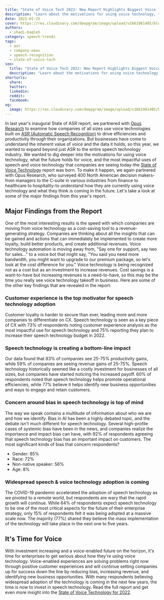 ```yaml
---
title: "State of Voice Tech 2022: New Report Highlights Biggest Voice Tech Adoption Motivators"
description: "Learn about the motivations for using voice technology, the most impactful uses of voice tech today, and what the future holds for voice."
date: 2022-01-25
cover: https://res.cloudinary.com/deepgram/image/upload/v1661981405/blog/state-of-voice-report-2022/State-of-Voice-2022-thumb-554x220%402x.png
authors:
  - shadi-baqleh
category: speech-trends
tags:
  - asr
  - company-news
  - speech-recognition
  - state-of-voice-tech
seo:
  title: "State of Voice Tech 2022: New Report Highlights Biggest Voice Tech Adoption Motivators"
  description: "Learn about the motivations for using voice technology, the most impactful uses of voice tech today, and what the future holds for voice."
shorturls:
  share: 
  twitter: 
  linkedin: 
  reddit: 
  facebook: 
og:
  image: https://res.cloudinary.com/deepgram/image/upload/v1661981405/blog/state-of-voice-report-2022/State-of-Voice-2022-thumb-554x220%402x.png
---
```


In last year's inaugural State of ASR report, we partnered with [Opus Research](https://opusresearch.net/wordpress/) to examine how companies of all sizes use voice technologies built on [ASR (Automatic Speech Recognition)](https://blog.deepgram.com/what-is-asr/) to drive efficiencies and productivity through their organizations. But businesses have come to understand the inherent value of voice and the data it holds, so this year, we wanted to expand beyond just ASR to the entire speech technology industry. We wanted to dig deeper into the motivations for using voice technology, what the future holds for voice, and the most impactful uses of speech and voice technology that companies are seeing today-the [State of Voice Technology](https://deepgram.com/state-of-voice-technology-2022/) report was born. To make it happen, we again partnered with Opus Research, who surveyed 400 North American decision makers-from managers to the C-suite in various industries from finance to healthcare to hospitality-to understand how they are currently using voice technology and what they think is coming in the future. Let's take a look at some of the major findings from this year's report.

## Major Findings from the Report

One of the most interesting results is the speed with which companies are moving from voice technology as a cost-saving tool to a revenue-generating strategy. Companies are thinking about all the insights that can be gained and actions that can immediately be implemented to create more loyalty, build better products, and create additional revenues. Voice technology automation is moving away from, "Say one for support, say two for sales..." to a voice bot that might say, "You said you need more bandwidth, you might want to upgrade to our premium package, so let's look at the cost difference for you." Voice technology is being recognized not as a cost but as an investment to increase revenues. Cost savings is a want-to-have but increasing revenues is a need-to-have, so this may be the time you really see voice technology takeoff in business.  Here are some of the other key findings that are revealed in the report:

### Customer experience is the top motivator for speech technology adoption

Customer loyalty is harder to secure than ever, leading more and more companies to differentiate on CX. Speech technology is seen as a key piece of CX with 73% of respondents noting customer experience analysis as the most impactful use for speech technology and 75% reporting they plan to increase their speech technology budget in 2022.

### Speech technology is creating a bottom-line impact

Our data found that 83% of companies see 25-75% productivity gains, while 59% of companies are seeing revenue gains of 25-75%. Speech technology historically seemed like a costly investment for businesses of all sizes, but companies have started noticing the increased payoff. 60% of respondents noted that speech technology helps promote operational efficiencies, while 77% believe it helps identify new business opportunities and ways to engage and retain customers. 

### Concern around bias in speech technology is top of mind

The way we speak contains a multitude of information about who we are and how we identify. Bias in AI has been a highly debated topic, and the debate isn't much different for speech technology. Several high-profile cases of systemic bias have been in the news, and companies realize the importance and impact bias can have, with 92% of respondents agreeing that speech technology bias has an important impact on customers. The most significant kinds of bias that concern respondents?

*   Gender: 85%
*   Race: 72%
*   Non-native speaker: 56%
*   Age: 8%

### Widespread speech & voice technology adoption is coming

The COVID-19 pandemic accelerated the adoption of speech technology as we pivoted to a remote world, but respondents are wary that the rapid growth will continue. While 64% of respondents expect speech technology to be one of the most critical aspects for the future of their enterprise strategy, only 15% of respondents felt it was being adopted at a massive scale now. The majority (77%) shared they believe the mass implementation of the technology will take place in the next one to five years. 

## It's Time for Voice

With investment increasing and a voice-enabled future on the horizon, it's time for enterprises to get serious about how they're using voice technology. Voice-enabled experiences are solving problems right now through positive customer experiences and will continue setting companies up for success down the line by reducing bias, increasing revenue, and identifying new business opportunities. With many respondents believing widespread adoption of the technology is coming in the next few years, the time is now to invest in speech technology. Read the full report and get even more insight into the [State of Voice Technology for 2022](https://deepgram.com/state-of-voice-technology-2022/).
